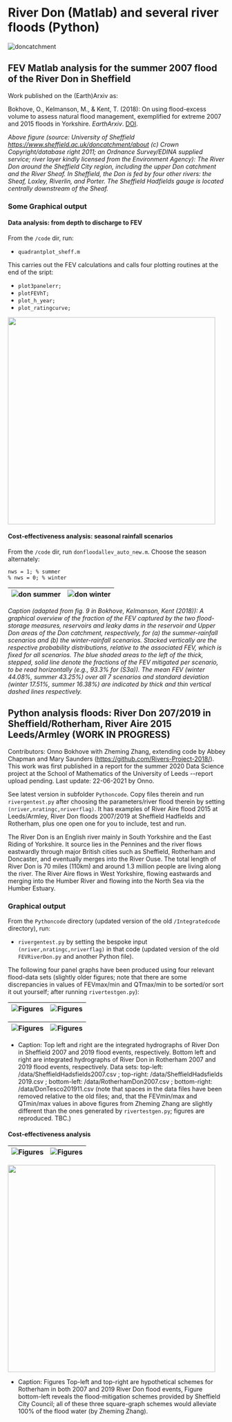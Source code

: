 # River Don (Matlab) and several river floods (Python)

![doncatchment](figs/sheffield_catchment.jpg)

## FEV Matlab analysis for the summer 2007 flood of the River Don in Sheffield

Work published on the (Earth)Arxiv as: 

Bokhove, O., Kelmanson, M., & Kent, T. (2018): On using flood-excess volume to assess natural flood management, exemplified for extreme 2007 and 2015 floods in Yorkshire. *EarthArxiv*. [DOI](https://doi.org/10.31223/osf.io/87z6w).

*Above figure (source: University of Sheffield https://www.sheffield.ac.uk/doncatchment/about (c) Crown Copyright/database right 2011; an Ordnance Survey/EDINA supplied service; river layer kindly licensed from the Environment Agency): The River Don around the Sheffield City region, including the upper Don catchment and the River Sheaf. In Sheffield, the Don is fed by four other rivers: the Sheaf, Loxley, Riverlin, and Porter. The Sheffield Hadfields gauge is located centrally downstream of the Sheaf.*


### Some Graphical output 

#### Data analysis: from depth to discharge to FEV

From the ```/code``` dir, run: 
 * ```quadrantplot_sheff.m```
 
This carries out the FEV calculations and calls four plotting routines at the end of the sript:
 * ```plot3panelerr;```
 * ```plotFEVhT;```
 * ```plot_h_year;```
 * ```plot_ratingcurve;```
 
<img src="figs/shef_3panel_err.png" width="480">


#### Cost-effectiveness analysis: seasonal rainfall scenarios

From the ```/code``` dir, run ```donfloodallev_auto_new.m```. Choose the season alternately:
```
nws = 1; % summer
% nws = 0; % winter
```

![don summer](figs/donallev_summer.png) | ![don winter](figs/donallev_winter.png) 
:-------------------------:|:-------------------------:

*Caption (adapted from fig. 9 in Bokhove, Kelmanson, Kent (2018)): A graphical overview of the fraction of the FEV captured by the two flood-storage measures, reservoirs and leaky dams in the reservoir and Upper Don areas of the Don catchment, respectively, for (a) the summer-rainfall scenarios and (b) the winter-rainfall scenarios. Stacked vertically are the respective probability distributions, relative to the associated FEV, which is fixed for all scenarios. The blue shaded areas to the left of the thick, stepped, solid line denote the fractions of the FEV mitigated per scenario, to be read horizontally (e.g., 93.3% for (S3a)). The mean FEV (winter 44.08%, summer 43.25%) over all 7 scenarios and standard deviation (winter 17.51%, summer 16.38%) are indicated by thick and thin vertical dashed lines respectively.*

## Python analysis floods: River Don 207/2019 in Sheffield/Rotherham, River Aire 2015 Leeds/Armley (WORK IN PROGRESS)

Contributors: Onno Bokhove with Zheming Zhang, extending code by Abbey Chapman and Mary Saunders (https://github.com/Rivers-Project-2018/). This work was first published in a report for the summer 2020 Data Science project at the School of Mathematics of the University of Leeds --report upload pending. Last update: 22-06-2021 by Onno.

See latest version in subfolder ```Pythoncode```. Copy files therein and run ```rivergentest.py``` after choosing the parameters/river flood therein by setting ```(nriver,nratingc,nriverflag)```. It has examples of River Aire flood 2015 at Leeds/Armley, River Don floods 2007/2019 at Sheffield Hadfields and Rotherham, plus one open one for you to include, test and run.

The River Don is an English river mainly in South Yorkshire and the East Riding of Yorkshire. It source lies in the Pennines and the river flows eastwardly through major British cities such as Sheffield, Rotherham and Doncaster, and eventually merges into the River Ouse. The total length of River Don is 70 miles (110km) and around 1.3 million people are living along the river. The River Aire flows in West Yorkshire, flowing eastwards and merging into the Humber River and flowing into the North Sea via the Humber Estuary.

### Graphical output

From the ```Pythoncode``` directory (updated version of the old ```/Integratedcode``` directory), run:
* ```rivergentest.py``` by setting the bespoke input ```(nriver,nratingc,nriverflag)``` in that code (updated version of the old ```FEVRiverDon.py``` and another Python file).

The following four panel graphs have been produced using four relevant flood-data sets (slightly older figures; note that there are some discrepancies in values of FEVmax/min and QTmax/min to be sorted/or sort it out yourself; after running ```rivertestgen.py```):

![Figures](/Figures/hadfields%202007.png) | ![Figures](/Figures/hadfields%202019.png)
:-------------------------:|:-------------------------:

![Figures](/Figures/tesco%202007.png) | ![Figures](/Figures/tesco%202019%20.png)
:-------------------------:|:-------------------------:

* Caption: Top left and right are the integrated hydrographs of River Don in Sheffield 2007 and 2019 flood events, respectively. Bottom left and right are integrated hydrographs of River Don in Rotherham 2007 and 2019 flood events, respectively. 
Data sets: top-left: /data/SheffieldHadsfields2007.csv ; top-right: /data/SheffieldHadsfields 2019.csv ; bottom-left: /data/RotherhamDon2007.csv ; bottom-right: /data/DonTesco201911.csv (note that spaces in the data files have been removed relative to the old files; and, that the FEVmin/max and QTmin/max values in above figures from Zheming Zhang are slightly different than the ones generated by ```rivertestgen.py```; figures are reproduced. TBC.)

#### Cost-effectiveness analysis

![Figures](/Figures/2007%20scheme.png) | ![Figures](/Figures/2019%20shceme.png)
:-------------------------:|:-------------------------:

<img src="/Figures/sheffield%20schemes.png" width="480">


* Caption: Figures Top-left and top-right are hypothetical schemes for Rotherham in both 2007 and 2019 River Don flood events, Figure bottom-left reveals the flood-mitigation schemes provided by Sheffield City Council; all of these three square-graph schemes would alleviate 100% of the flood water (by Zheming Zhang).





